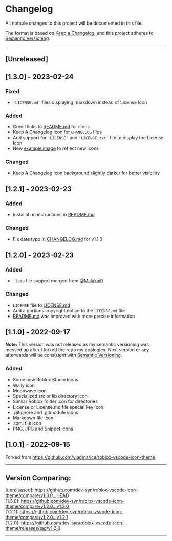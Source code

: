 # Changelog

All notable changes to this project will be documented in this file.

The format is based on [Keep a Changelog](https://keepachangelog.com/en/1.0.0/),
and this project adheres to [Semantic Versioning](https://semver.org/spec/v2.0.0.html).

___

## [Unreleased]

## [1.3.0] - 2023-02-24
### Fixed
- `'LICENSE.md'` files displaying markdown instead of License Icon
### Added
- Credit links to [README.md](README.md) for icons
- Keep A Changelog icon for `CHANGELOG` files
- Add support for `'LICENSE'` and `'LICENSE.txt'` file to display the License Icon
- New [example image](icons/example.png) to reflect new icons
### Changed
- Keep A Changelog icon background slightly darker for better visibility
## [1.2.1] - 2023-02-23
### Added
- Installation instructions in [README.md](README.md)
### Changed
- Fix date typo in [CHANGELOG.md](CHANGELOG.md) for v1.1.0

## [1.2.0] - 2023-02-23
### Added
- `.luau` file support merged from [@Malakai0](https://github.com/Malakai0)
### Changed
- `LICENSE` file to [LICENSE.md](LICENSE.md)
- Add a portions copyright notice to the `LICENSE.md` file
- [README.md](README.md) was improved with more precise information

## [1.1.0] - 2022-09-17
**Note:** This version was not released as my semantic versioning was messed up
after I forked the repo my apologies. Next version or any afterwards will be consistent with [Semantic Versioning](https://semver.org).
### Added
- Some new Roblox Studio Icons
- Wally icon
- Moonwave icon
- Specialized src or lib directory icon
- Similar Roblox folder icon for directories
- License or License.md file special key icon
- .gitignore and .gitmodule icons
- Markdown file icon
- .toml file icon
- PNG, JPG and Snippet icons

## [1.0.1] - 2022-09-15
Forked from https://github.com/vladmarica/roblox-vscode-icon-theme
___

## Version Comparing:

[unreleased]\: <https://github.com/dev-syn/roblox-vscode-icon-theme/compare/v1.3.0...HEAD>  
[1.3.0]\: <https://github.com/dev-syn/roblox-vscode-icon-theme/compare/v1.2.0...v1.3.0>  
[1.2.1]\: <https://github.com/dev-syn/roblox-vscode-icon-theme/compare/v1.2.0...v1.2.1>  
[1.2.0]\: <https://github.com/dev-syn/roblox-vscode-icon-theme/releases/tag/v1.2.0>  
___
